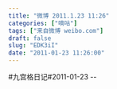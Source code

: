 ```yaml
---
title: "微博 2011.1.23 11:26"
categories: ["嘀咕"]
tags: ["来自微博 weibo.com"]
draft: false
slug: "EDK3iI"
date: "2011-01-23 11:26:00"
---
```


<p>#九宫格日记#2011-01-23 -- </p>
